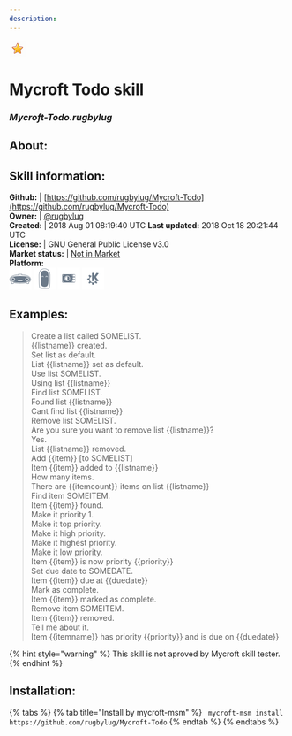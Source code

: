 ```yaml
---    
description:   
---    
```

![](../.gitbook/assets/star.png)  
# Mycroft Todo skill  
### _Mycroft-Todo.rugbylug_  
## About:  


## Skill information:  
**Github:** | [https://github.com/rugbylug/Mycroft-Todo](https://github.com/rugbylug/Mycroft-Todo)  
**Owner:** | [@rugbylug](https://github.com/rugbylug)  
**Created:** | 2018 Aug 01 08:19:40 UTC  **Last updated:** 2018 Oct 18 20:21:44 UTC  
**License:** | GNU General Public License v3.0  
**Market status:** | [Not in Market](https://market.mycroft.ai/skill/)  
**Platform:**  
 ![](../.gitbook/assets/mark-1-icon.png)  ![](../.gitbook/assets/mark-2-icon.png)  ![](../.gitbook/assets/picroft-icon.png)  ![](../.gitbook/assets/kde.png)   
## Examples:  
> Create a list called SOMELIST.  
> {{listname}} created.  
> Set list as default.  
> List {{listname}} set as default.  
> Use list SOMELIST.  
> Using list {{listname}}  
> Find list SOMELIST.  
> Found list {{listname}}  
> Cant find list {{listname}}  
> Remove list SOMELIST.  
> Are you sure you want to remove list {{listname}}?  
> Yes.  
> List {{listname}} removed.  
> Add {{item}} [to SOMELIST]  
> Item {{item}} added to {{listname}}  
> How many items.  
> There are  {{itemcount}} items on list {{listname}}  
> Find item SOMEITEM.  
> Item {{item}} found.  
> Make it priority 1.  
> Make it top priority.  
> Make it high priority.  
> Make it highest priority.  
> Make it low priority.  
> Item {{item}} is now priority {{priority}}  
> Set due date to SOMEDATE.  
> Item {{item}} due at {{duedate}}  
> Mark as complete.  
> Item {{item}} marked as complete.  
> Remove item SOMEITEM.  
> Item {{item}} removed.  
> Tell me about it.  
> Item {{itemname}} has priority {{priority}} and is due on {{duedate}}  
  
{% hint style="warning" %}
This skill is not aproved by Mycroft skill tester.
{% endhint %}
    
## Installation:  
{% tabs %}
{% tab title="Install by mycroft-msm" %}
``` mycroft-msm install https://github.com/rugbylug/Mycroft-Todo```
{% endtab %}
  {% endtabs %}
  